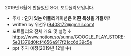 2019년 6월에 만들었던 SQL 포트폴리오입니다.
- 주제 : **인기 있는 어플리케이션은 어떤 특성을 가질까?**
- written by 위선우(9408172@gmail.com)
- 포트폴리오 전체 개요 및 설명 ↓ \
https://www.notion.so/sunnu/GOOGLE_PLAY_STORE-5e31376d0fcf4656a917f21cc6d39c5e
- ppt 추가 예정(2019년 12월 中)
